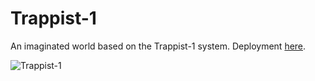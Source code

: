 # Trappist-1

An imaginated world based on the Trappist-1 system. Deployment [here](https://fp-experience.vercel.app/).

![Trappist-1](/img/trappist-1.gif)
